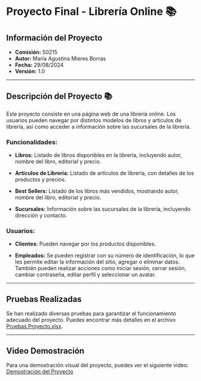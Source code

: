 # Proyecto Final - Librería Online :books:



## Información del Proyecto

- **Comisión:** 50215  
- **Autor:** Maria Agustina Mieres Borras  
- **Fecha:** 29/08/2024  
- **Versión:** 1.0  

---

## Descripción del Proyecto :books:

Este proyecto consiste en una página web de una librería online. Los usuarios pueden navegar por distintos modelos de libros y artículos de librería, así como acceder a información sobre las sucursales de la librería.

### Funcionalidades:

- **Libros:** Listado de libros disponibles en la librería, incluyendo autor, nombre del libro, editorial y precio.
  
- **Artículos de Librería:** Listado de artículos de librería, con detalles de los productos y precios.

- **Best Sellers:** Listado de los libros más vendidos, mostrando autor, nombre del libro, editorial y precio.

- **Sucursales:** Información sobre las sucursales de la librería, incluyendo dirección y contacto.

### Usuarios:

- **Clientes:** Pueden navegar por los productos disponibles.
  
- **Empleados:** Se pueden registrar con su número de identificación, lo que les permite editar la información del sitio, agregar o eliminar datos. También pueden realizar acciones como iniciar sesión, cerrar sesión, cambiar contraseña, editar perfil y seleccionar un avatar.

---

## Pruebas Realizadas

Se han realizado diversas pruebas para garantizar el funcionamiento adecuado del proyecto. Puedes encontrar más detalles en el archivo [Pruebas Proyecto.xlsx](https://github.com/AgustinaMieres/MieresBorrasMariaAgustina-50215/blob/master/Pruebas%20Proyecto.xlsx).

---

## Video Demostración

Para una demostración visual del proyecto, puedes ver el siguiente video: [Demostración del Proyecto](https://youtu.be/UvojbBhI0Yg)